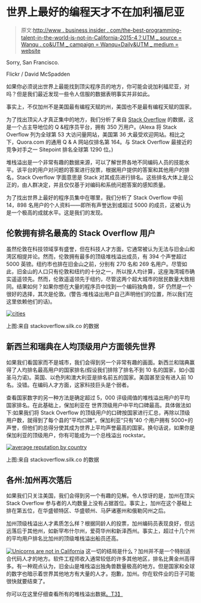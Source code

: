 # 世界上最好的编程天才不在加利福尼亚

> 原文:[http://www . business insider . com/the-best-programming-talent-in-the-world-is-not-in-California-2015-4？UTM _ source = Wanqu . co&UTM _ campaign = Wanqu+Daily&UTM _ medium = website](http://www.businessinsider.com/the-best-programming-talent-in-the-world-is-not-in-california-2015-4?utm_source=wanqu.co&utm_campaign=Wanqu+Daily&utm_medium=website)

 Sorry, San Francisco.

Flickr / David McSpadden

如果你必须说出世界上最能找到顶尖程序员的地方，你可能会说加利福尼亚，对吗？但是我们最近发现一些令人信服的数据表明事实并非如此。

事实上，不仅加州不是美国最有编程天赋的州，美国也不是最有编程天赋的国家。

为了找出顶尖人才真正集中的地方，我们分析了来自 [Stack Overflow](https://www.stackoverflow.com/) 的数据，这是一个占主导地位的 Q &程序员平台，拥有 350 万用户。(Alexa 将 Stack Overflow 列为全球第 53 大访问量网站，美国第 36 大最受欢迎网站。相比之下，Quora.com 的通用 Q & A 网站仅排名第 164。与 Stack Overflow 最接近的竞争对手之一 Sitepoint 排名全球第 1290 位。)

堆栈溢出是一个非常有趣的数据来源，可以了解世界各地不同编码人员的技能水平。该平台的用户对问题的答案进行投票，根据用户提供的答案和其他用户的排名，Stack Overflow 字面意思是 Stack 对其成员进行排名。这些排名大体上是公正的，由人群决定，并且仅仅基于对编码和系统问题答案的感知质量。

为了找出世界上最好的程序员集中在哪里，我们分析了 Stack Overflow 中前 14，898 名用户的个人资料——即所有声誉达到或超过 5000 的成员，这被认为是一个极高的成就水平。这是我们的发现。

## 伦敦拥有排名最高的 Stack Overflow 用户

虽然伦敦在科技领域享有盛誉，但在科技人才方面，它通常被认为无法与旧金山和湾区相提并论。然而，伦敦拥有最多的顶级堆栈溢出成员，有 394 个声誉超过 5000 英镑。纽约市也排在旧金山之前，分别有 270 名和 269 名用户。尽管如此，旧金山的人口只有伦敦和纽约的十分之一，所以按人均计算，这座海湾城市确实遥遥领先。然而，伦敦遥遥领先于纽约，尽管这两个超大城市的居民数量大致相同。结果如何？如果你想在大量的程序员中找到一个编码独角兽，SF 仍然是一个很好的选择，其次是伦敦。(警告:堆栈溢出用户自己声明他们的位置，所以我们在这里依赖他们的话)。

[![cities](../Images/ae523e3dbe976dd42ef8130ba09448f0.png)](https://venturebeat.com/wp-content/uploads/2015/04/cities.jpg)

上图:来自 stackoverflow.silk.co 的数据

## 新西兰和瑞典在人均顶级用户方面领先世界

如果我们看国家而不是城市，我们会得到另一个非常有趣的画面。新西兰和瑞典赢得了人均排名最高用户的国家排名(假设我们排除了排名不到 10 名的国家，如小国圣马力诺)。英国、以色列和澳大利亚是排名前五的国家。美国甚至没有进入前 10 名。没错。在编码人才方面，这家科技巨头是个弱者。

查看国家数字的另一种方法是确定超过 5，000 评级阈值的堆栈溢出用户的平均国家排名。在此基础上，保加利亚在
世界顶级用户中平均口碑最高。具体做法如下:如果我们将 Stack Overflow 的顶级用户的口碑按国家进行汇总，再除以顶级用户数，就得到了每个县的“平均口碑”。保加利亚“只有”40 个用户拥有 5000+的声誉，但他们的总得分使其成为世界上平均声誉最高的国家。换句话说，如果你是保加利亚的顶级用户，你有可能成为一个总栈溢出 rockstar。

[![average reputation by country](../Images/daaed33b2a3450440182ca80633b18e5.png)](https://venturebeat.com/wp-content/uploads/2015/04/average-reputation-by-country.jpg)

上图:来自 stackoverflow.silk.co 的数据

## 各州:加州再次落后

如果我们只关注美国，我们会得到另一个有趣的见解。令人惊讶的是，加州在顶尖 Stack Overflow 参与者的人均数量上没有占据首位。事实上，加州在这个基础上排在第五位，在华盛顿特区、华盛顿州、马萨诸塞州和俄勒冈州之后。

加州顶级栈溢出人才素质怎么样？根据同龄人的投票，加州编码员表现良好，但远远落后于其他州，如新罕布什尔州，爱荷华州和新泽西州。事实上，超过十几个州的平均用户排名比加州的顶级堆栈溢出船员还高。

[![Unicorns are not in California](../Images/870a6cf7ea3735d792aae4722e5ed061.png)](https://venturebeat.com/wp-content/uploads/2015/04/Unicorns-are-not-in-California.jpg) 这一切的结局是什么？加州并不是一个特别适合代码人才的地方。软件工程师收入通常较低的许多其他地区，排名比黄金州高得多。有一种观点认为，旧金山是堆栈溢出独角兽数量极高的地方。但是国家和全球的数字也暗示着世界其他地方有大量的人才。抱歉，加州。你在软件业的日子可能很快就要结束了。

你可以在这里仔细查看所有的堆栈溢出数据[。T3】](http://stackoverflow.silk.co/)